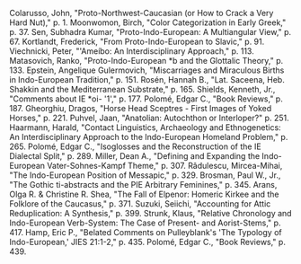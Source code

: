 Colarusso, John, "Proto-Northwest-Caucasian (or How to Crack a Very Hard Nut)," p. 1.
Moonwomon, Birch, "Color Categorization in Early Greek," p. 37.
Sen, Subhadra Kumar, "Proto-Indo-European: A Multiangular View," p. 67.
Kortlandt, Frederick, "From Proto-Indo-European to Slavic," p. 91.
Viechnicki, Peter, "'Ameíbo: An Interdisciplinary Approach," p. 113.
Matasovich, Ranko, "Proto-Indo-European *b and the Glottalic Theory," p. 133.
Epstein, Angelique Gulermovich, "Miscarriages and Miraculous Births in Indo-European Tradition," p. 151.
Rosén, Hannah B., "Lat. Saceena, Heb. Shakkin and the Mediterranean Substrate," p. 165.
Shields, Kenneth, Jr., "Comments about IE *oi- '1'," p. 177.
Polomé, Edgar C., "Book Reviews," p. 187.
Gheorghiu, Dragos, "Horse Head Sceptres - First Images of Yoked Horses," p. 221.
Puhvel, Jaan, "Anatolian: Autochthon or Interloper?" p. 251.
Haarmann, Harald, "Contact Linguistics, Archaeology and Ethnogenetics: An Interdisciplinary Approach to the Indo-European Homeland Problem," p. 265.
Polomé, Edgar C., "Isoglosses and the Reconstruction of the IE Dialectal Split," p. 289.
Miller, Dean A., "Defining and Expanding the Indo-European Vater-Sohnes-Kampf Theme," p. 307.
Râdulescu, Mircea-Mihai, "The Indo-European Position of Messapic," p. 329.
Brosman, Paul W., Jr., "The Gothic ti-abstracts and the PIE Arbitrary Feminines," p. 345.
Arans, Olga R. & Christine R. Shea, "The Fall of Elpenor: Homeric Kirkee and the Folklore of the Caucasus," p. 371.
Suzuki, Seiichi, "Accounting for Attic Reduplication: A Synthesis," p. 399.
Strunk, Klaus, "Relative Chronology and Indo-European Verb-System: The Case of Present- and Aorist-Stems," p. 417.
Hamp, Eric P., "Belated Comments on Pulleyblank's 'The Typology of Indo-European,' JIES 21:1-2," p. 435.
Polomé, Edgar C., "Book Reviews," p. 439.
